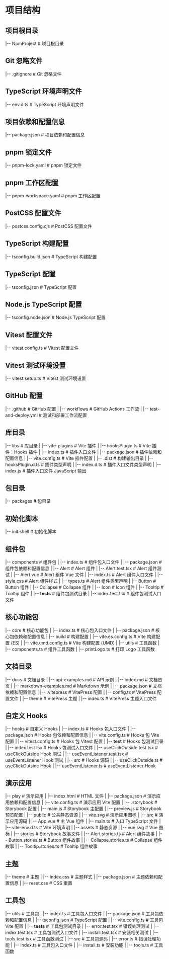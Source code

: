 # 项目结构

## 项目根目录
|-- NpmProject                         # 项目根目录

## Git 忽略文件
|-- .gitignore                         # Git 忽略文件

## TypeScript 环境声明文件
|-- env.d.ts                           # TypeScript 环境声明文件

## 项目依赖和配置信息
|-- package.json                       # 项目依赖和配置信息

## pnpm 锁定文件
|-- pnpm-lock.yaml                     # pnpm 锁定文件

## pnpm 工作区配置
|-- pnpm-workspace.yaml                # pnpm 工作区配置

## PostCSS 配置文件
|-- postcss.config.cjs                 # PostCSS 配置文件

## TypeScript 构建配置
|-- tsconfig.build.json                # TypeScript 构建配置

## TypeScript 配置
|-- tsconfig.json                      # TypeScript 配置

## Node.js TypeScript 配置
|-- tsconfig.node.json                 # Node.js TypeScript 配置

## Vitest 配置文件
|-- vitest.config.ts                   # Vitest 配置文件

## Vitest 测试环境设置
|-- vitest.setup.ts                    # Vitest 测试环境设置

## GitHub 配置
|-- .github                            # GitHub 配置
|   |-- workflows                      # GitHub Actions 工作流
|       |-- test-and-deploy.yml        # 测试和部署工作流配置

## 库目录
|-- libs                               # 库目录
|   |-- vite-plugins                   # Vite 插件
|       |-- hooksPlugin.ts             # Vite 插件：Hooks 插件
|       |-- index.ts                   # 插件入口文件
|       |-- package.json               # 插件依赖和配置信息
|       |-- vite.config.ts             # Vite 插件配置
|       |-- .dist                      # 构建输出目录
|           |-- hooksPlugin.d.ts       # 插件类型声明
|           |-- index.d.ts             # 插件入口文件类型声明
|           |-- index.js               # 插件入口文件 JavaScript 输出

## 包目录
|-- packages                           # 包目录

## 初始化脚本
|-- init.shell                         # 初始化脚本

## 组件包
|-- components                          # 组件包
|   |-- index.ts                       # 组件包入口文件
|   |-- package.json                   # 组件包依赖和配置信息
|   |-- Alert                          # Alert 组件
|       |-- Alert.test.tsx             # Alert 组件测试
|       |-- Alert.vue                  # Alert 组件 Vue 文件
|       |-- index.ts                   # Alert 组件入口文件
|       |-- style.css                  # Alert 组件样式
|       |-- types.ts                   # Alert 组件类型声明
|   |-- Button                         # Button 组件
|   |-- Collapse                       # Collapse 组件
|   |-- Icon                           # Icon 组件
|   |-- Tooltip                        # Tooltip 组件
|   |-- __tests__                      # 组件包测试目录
|       |-- index.test.tsx             # 组件包测试入口文件

## 核心功能包
|-- core                               # 核心功能包
|   |-- index.ts                       # 核心包入口文件
|   |-- package.json                   # 核心包依赖和配置信息
|   |-- build                          # 构建配置
|       |-- vite.es.config.ts          # Vite 构建配置 (ES)
|       |-- vite.umd.config.ts         # Vite 构建配置 (UMD)
|   |-- utils                          # 工具函数
|       |-- components.ts              # 组件工具函数
|       |-- printLogo.ts               # 打印 Logo 工具函数

## 文档目录
|-- docs                               # 文档目录
|   |-- api-examples.md                 # API 示例
|   |-- index.md                       # 文档首页
|   |-- markdown-examples.md           # Markdown 示例
|   |-- package.json                   # 文档依赖和配置信息
|   |-- .vitepress                     # VitePress 配置
|       |-- config.ts                  # VitePress 配置文件
|       |-- theme                      # VitePress 主题
|           |-- index.ts               # VitePress 主题入口文件

## 自定义 Hooks
|-- hooks                              # 自定义 Hooks
|   |-- index.ts                       # Hooks 包入口文件
|   |-- package.json                   # Hooks 包依赖和配置信息
|   |-- vite.config.ts                 # Hooks 包 Vite 配置
|   |-- vitest.config.ts               # Hooks 包 Vitest 配置
|   |-- __test__                       # Hooks 包测试目录
|       |-- index.test.tsx             # Hooks 包测试入口文件
|       |-- useClickOutside.test.tsx   # useClickOutside Hook 测试
|       |-- useEventListener.test.tsx  # useEventListener Hook 测试
|   |-- src                            # Hooks 源码
|       |-- useClickOutside.ts         # useClickOutside Hook
|       |-- useEventListener.ts        # useEventListener Hook

## 演示应用
|-- play                               # 演示应用
|   |-- index.html                     # HTML 文件
|   |-- package.json                   # 演示应用依赖和配置信息
|   |-- vite.config.ts                 # 演示应用 Vite 配置
|   |-- .storybook                   # Storybook 配置
|       |-- main.js                    # Storybook 主配置
|       |-- preview.js                 # Storybook 预览配置
|   |-- public                         # 公共静态资源
|       |-- vite.svg                   # 演示应用图标
|   |-- src                            # 演示应用源码
|       |-- App.vue                    # 主 Vue 组件
|       |-- main.ts                    # 入口 TypeScript 文件
|       |-- vite-env.d.ts              # Vite 环境声明
|       |-- assets                     # 静态资源
|           |-- vue.svg                # Vue 图标
|       |-- stories                    # Storybook 故事文件
|           |-- Alert.stories.ts      # Alert 组件故事
|           |-- Button.stories.ts     # Button 组件故事
|           |-- Collapse.stories.ts   # Collapse 组件故事
|           |-- Tooltip.stories.ts    # Tooltip 组件故事

## 主题
|-- theme                              # 主题
|   |-- index.css                      # 主题样式
|   |-- package.json                   # 主题依赖和配置信息
|   |-- reset.css                      # CSS 重置

## 工具包
|-- utils                              # 工具包
|   |-- index.ts                       # 工具包入口文件
|   |-- package.json                   # 工具包依赖和配置信息
|   |-- tsconfig.json                  # TypeScript 配置
|   |-- vite.config.ts                 # 工具包 Vite 配置
|   |-- __tests__                      # 工具包测试目录
|       |-- error.test.tsx             # 错误处理测试
|       |-- index.test.tsx             # 工具包测试入口文件
|       |-- install.test.tsx           # 安装相关测试
|       |-- tools.test.tsx             # 工具函数测试
|   |-- src                            # 工具包源码
|       |-- error.ts                   # 错误处理功能
|       |-- index.ts                   # 工具包入口文件
|       |-- install.ts                 # 安装功能
|       |-- tools.ts                   # 工具函数